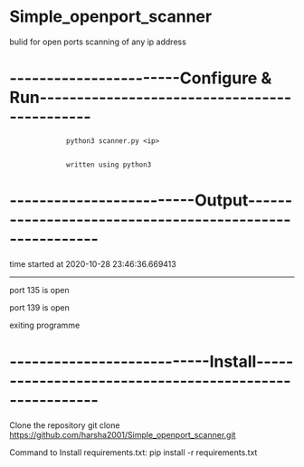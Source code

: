 # Simple_openport_scanner
bulid for open ports scanning of any ip address


# -----------------------Configure & Run---------------------------------------------
                  
                  python3 scanner.py <ip>
                  
                  
                  written using python3
                   
# -------------------------Output--------------------------------------------------------

time started at 2020-10-28 23:46:36.669413
__________________________________________________
port 135 is open

port 139 is open

exiting programme


# ---------------------------Install-------------------------------------------------------

Clone the repository git clone https://github.com/harsha2001/Simple_openport_scanner.git



Command to Install requirements.txt: pip install -r requirements.txt
